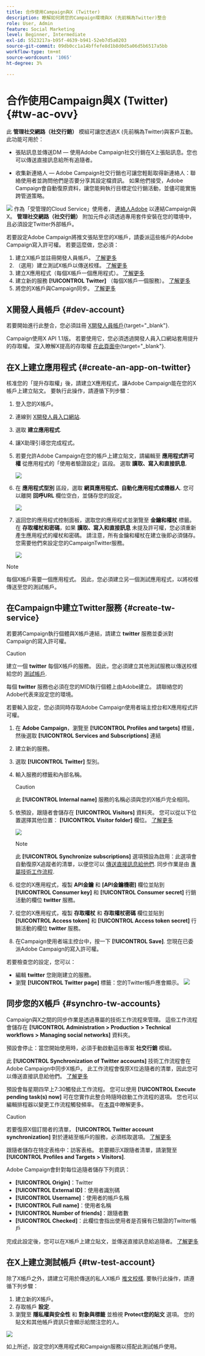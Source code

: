 ```yaml
---
title: 合作使用Campaign與X (Twitter)
description: 瞭解如何將您的Campaign環境與X (先前稱為Twitter)整合
role: User, Admin
feature: Social Marketing
level: Beginner, Intermediate
exl-id: 5523217a-b95f-4639-b941-52eb7d5a0203
source-git-commit: 09db0cc1a14bffefe8d1b8d0d5a06d5b6517a5bb
workflow-type: tm+mt
source-wordcount: '1065'
ht-degree: 3%

---
```


# 合作使用Campaign與X (Twitter) {#tw-ac-ovv}

此 **管理社交網路（社交行銷）** 模組可讓您透過X (先前稱為Twitter)與客戶互動。 此功能可用於：

* 張貼訊息並傳送DM — 使用Adobe Campaign社交行銷在X上張貼訊息。您也可以傳送直接訊息給所有追隨者。

* 收集新連絡人 — Adobe Campaign社交行銷也可讓您輕鬆取得新連絡人：聯絡使用者並詢問他們是否要分享其設定檔資訊。 如果他們接受，Adobe Campaign會自動復原資料，讓您能夠執行目標定位行銷活動，並儘可能實施跨管道策略。

![](../assets/do-not-localize/speech.png) 作為「受管理的Cloud Service」使用者， [連絡人Adobe](../start/campaign-faq.md#support) 以連結Campaign與X。  **管理社交網路（社交行銷）** 附加元件必須透過專用套件安裝在您的環境中，且必須設定Twitter外部帳戶。


若要設定Adobe Campaign將推文張貼至您的X帳戶，請委派這些帳戶的Adobe Campaign寫入許可權。 若要這麼做，您必須：

1. 建立X帳戶並註冊開發人員帳戶。 [了解更多](#dev-account)
1. （選用）建立測試X帳戶以傳送校樣。 [了解更多](#tw-test-account)
1. 建立X應用程式（每個X帳戶一個應用程式）。 [了解更多](#create-an-app-on-twitter)
1. 建立新的服務 **[!UICONTROL Twitter]** （每個X帳戶一個服務）。 [了解更多](#create-tw-service)
1. 將您的X帳戶與Campaign同步。 [了解更多](#synchro-tw-accounts)

## X開發人員帳戶 {#dev-account}

若要開始進行此整合，您必須註冊 [X開發人員帳戶](https://developer.twitter.com){target="_blank"}.

Campaign使用X API 1.1版。 若要使用它，您必須透過開發人員入口網站套用提升的存取權。 深入瞭解X提高的存取權 [在此頁面中](https://developer.twitter.com/en/portal/products/elevated){target="_blank"}.

## 在X上建立應用程式 {#create-an-app-on-twitter}

核准您的「提升存取權」後，請建立X應用程式，讓Adobe Campaign能在您的X帳戶上建立貼文。 要執行此操作，請遵循下列步驟：

1. 登入您的X帳戶。
1. 連線到 [X開發人員入口網站](https://developer.twitter.com/en/apps).
1. 選取 **建立應用程式**.
1. 讓X助理引導您完成程式。
1. 若要允許Adobe Campaign在您的帳戶上建立貼文，請編輯至 **應用程式許可權** 從應用程式的「使用者驗證設定」區段。 選取 **讀取、寫入和直接訊息**.

   ![](assets/tw-permissions.png)

1. 在 **應用程式型別** 區段，選取 **網頁應用程式、自動化應用程式或機器人**. 您可以離開 **回呼URL** 欄位空白，並儲存您的設定。

   ![](assets/tw-app-type.png)

1. 返回您的應用程式控制面板，選取您的應用程式並瀏覽至 **金鑰和權杖** 標籤。 在 **存取權杖和密碼**，如果 **讀取、寫入和直接訊息** 未提及許可權，您必須重新產生應用程式的權杖和密碼。 請注意，所有金鑰和權杖在建立後即必須儲存。 您需要他們來設定您的CampaignTwitter服務。

   ![](assets/tw-permissions-check.png)


>[!NOTE]
>
>每個X帳戶需要一個應用程式。 因此，您必須建立另一個測試應用程式，以將校樣傳送至您的測試帳戶。
>

## 在Campaign中建立Twitter服務 {#create-tw-service}

若要將Campaign執行個體與X帳戶連結，請建立 **twitter** 服務並委派對Campaign的寫入許可權。

>[!CAUTION]
>
>建立一個 **twitter** 每個X帳戶的服務。 因此，您必須建立其他測試服務以傳送校樣給您的 [測試帳戶](#tw-test-account).
>
>每個 **twitter** 服務也必須在您的MID執行個體上由Adobe建立。 請聯絡您的Adobe代表來設定您的環境。
>

若要輸入設定，您必須同時存取Adobe Campaign使用者端主控台和X應用程式許可權。

1. 在 **Adobe Campaign**，瀏覽至 **[!UICONTROL Profiles and targets]** 標籤，然後選取 **[!UICONTROL Services and Subscriptions]** 連結
1. 建立新的服務。
1. 選取 **[!UICONTROL Twitter]** 型別。
1. 輸入服務的標籤和內部名稱。

   >[!CAUTION]
   >
   >此 **[!UICONTROL Internal name]** 服務的名稱必須與您的X帳戶完全相同。
   >

1. 依預設，跟隨者會儲存在 **[!UICONTROL Visitors]** 資料夾。 您可以從以下位置選擇其他位置： **[!UICONTROL Visitor folder]** 欄位。 [了解更多](../send/twitter.md#direct-tw-messages)

   ![](assets/tw-service-in-ac.png)

   >[!NOTE]
   >
   >此 **[!UICONTROL Synchronize subscriptions]** 選項預設為啟用：此選項會自動復原X追蹤者的清單，以便您可以 [傳送直接訊息給他們](../send/twitter.md#direct-tw-messages). 同步作業是由 [專屬技術工作流程](#synchro-tw-accounts).

1. 從您的X應用程式，複製 **API金鑰** 和 **[API金鑰機密]** 欄位並貼到 **[!UICONTROL Consumer key]** 和 **[!UICONTROL Consumer secret]** 行銷活動的欄位 **twitter** 服務。

1. 從您的X應用程式，複製 **存取權杖** 和 **存取權杖密碼** 欄位並貼到 **[!UICONTROL Access token]** 和 **[!UICONTROL Access token secret]** 行銷活動的欄位 **twitter** 服務。

1. 在Campaign使用者端主控台中，按一下 **[!UICONTROL Save]**. 您現在已委派Adobe Campaign的寫入許可權。

若要檢查您的設定，您可以：

* 編輯 **twitter** 您剛剛建立的服務。
* 瀏覽 **[!UICONTROL Twitter page]** 標籤：您的Twitter帳戶應會顯示。
  ![](assets/tw-page.png)

## 同步您的X帳戶 {#synchro-tw-accounts}

Campaign與X之間的同步作業是透過專屬的技術工作流程來管理。 這些工作流程會儲存在 **[!UICONTROL Administration > Production > Technical workflows > Managing social networks]** 資料夾。

預設會停止：當您開始使用時，必須手動啟動這些專案 **社交行銷** 模組。

此 **[!UICONTROL Synchronization of Twitter accounts]** 技術工作流程會在Adobe Campaign中同步X帳戶。 此工作流程會復原X位追隨者的清單，因此您可以傳送直接訊息給他們。 [了解更多](../send/twitter.md#direct-tw-messages)

預設會每星期四早上7:30觸發此工作流程。 您可以使用 **[!UICONTROL Execute pending task(s) now]** 可在您實作此整合時隨時啟動工作流程的選項。  您也可以編輯排程器以變更工作流程觸發頻率。 在[本頁](../../automation/workflow/scheduler.md)中瞭解更多。

>[!CAUTION]
>
>若要復原X個訂閱者的清單， **[!UICONTROL Twitter account synchronization]** 對於連結至帳戶的服務，必須核取選項。 [了解更多](#create-tw-service)

跟隨者儲存在特定表格中：訪客表格。 若要顯示X跟隨者清單，請瀏覽至 **[!UICONTROL Profiles and Targets > Visitors]**.

Adobe Campaign會針對每位追隨者儲存下列資訊：

* **[!UICONTROL Origin]**：Twitter
* **[!UICONTROL External ID]**：使用者識別碼
* **[!UICONTROL Username]**：使用者的帳戶名稱
* **[!UICONTROL Full name]**：使用者名稱
* **[!UICONTROL Number of friends]**：跟隨者數
* **[!UICONTROL Checked]**：此欄位會指出使用者是否擁有已驗證的Twitter帳戶

完成此設定後，您可以在X帳戶上建立貼文，並傳送直接訊息給追隨者。 [了解更多](../send/twitter.md)

## 在X上建立測試帳戶 {#tw-test-account}

除了X帳戶之外，請建立可用於傳送的私人X帳戶 [推文校樣](../send/twitter.md#send-tw-proofs). 要執行此操作，請遵循下列步驟：

1. 建立新的X帳戶。
1. 存取帳戶  **設定**.
1. 瀏覽至 **隱私權與安全性** 和 **對象與標籤** 並檢視 **Protect您的貼文** 選項。 您的貼文和其他帳戶資訊只會顯示給關注您的人。

![](assets/do-not-localize/social_tw_test_page.png)

如上所述，設定您的X應用程式和Campaign服務以搭配此測試帳戶使用。
